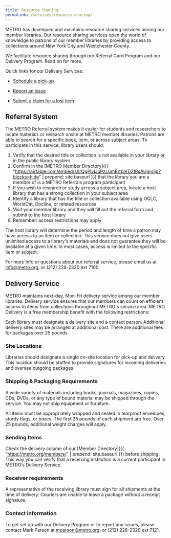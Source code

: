 ```yaml
---
title: Resource Sharing
permalink: /services/resource-sharing/
---
```



METRO has developed and maintains resource sharing services among our member libraries. Our resource sharing services open the world of knowledge to patrons of our member libraries by providing access to collections around New York City and Westchester County.

We facilitate resource sharing through our Referral Card Program and our Delivery Program. Read on for more.

Quick links for our Delivery Services:

* [Schedule a pick-up](https://order.deluxedelivery.com/login.aspx)

* [Report an issue](https://docs.google.com/forms/d/15S1FoeEHWEKjeM2mz9HRb_393NFeucDaMJoCIGgTweI/viewform?edit_requested=true)

* [Submit a claim for a lost item](https://docs.google.com/forms/d/e/1FAIpQLSccaa0esq4won1z4sVGBaW6lMO-QQal1dNd7DvHn7jOazXWFw/viewform?usp=sf_link)

## Referral System
The METRO Referral system makes it easier for students and researchers to locate materials or research onsite at METRO member libraries.
Patrons are able to search for a specific book, item, or across subject areas. To participate in this service, library users should:

  1. Verify that the desired title or collection is not available in your library or in the public library system
  2. Confirm in the [METRO Member Directory]({{ "https://airtable.com/embed/shrQgPlvIJuPzL6mB/tblKD2tRsAUgrsIjp?blocks=hide" | prepend: site.baseurl }}) that the library you are a member of is a METRO Referrals program participant
  3. If you wish to research or study across a subject area, locate a host library that has a strong collection in your subject area
  4. Identify a library that has the title or collection available using OCLC, WorldCat, Docline, or related resources
  5. Visit your member library and they will fill out the referral form and submit to the host library
  6. Remember: access restrictions may apply

The host library will determine the period and length of time a patron may have access to an item or collection. This service does not
give users unlimited access to a library's materials and does not guarantee they will be available at a given time. In most cases,
access is limited to the specific item or subject.

For more info or questions about our referral service, please email us at [info@metro.org](mailto:info@metro.org), or
(212) 228-2320 ext 7100.



## Delivery Service
METRO maintains next-day, Mon-Fri delivery service among our member libraries. Delivery service ensures that our members can count on
efficient access to items from collections throughout METRO's service area. METRO Delivery is a free membership benefit with the
following restrictions:

Each library must designate a delivery site and a contact person. Additional delivery sites may be arranged at additional cost. There are additional fees for packages over 25 pounds. 

### Site Locations 
Libraries should designate a single on-site location for pick-up and delivery. This location should be staffed to provide signatures for
incoming deliveries and oversee outgoing packages.

### Shipping & Packaging Requirements
A wide variety of materials including books, journals, magazines, copies, CDs, DVDs, or any type of bound material may be shipped through the service. You may not ship equipment or furniture. 

All items must be appropriately wrapped and sealed in tearproof envelopes, sturdy bags, or boxes. The first 25 pounds of each shipment are free. Over 25 pounds, additional weight charges will apply.

### Sending Items
Check the delivery column of our [Member Directory]({{ "https://metro.org/members/" | prepend: site.baseurl }}) before shipping. This way you can verify that a receiving institution is a current participant in METRO’s Delivery Service.

### Receiver requirements
A representative of the receiving library must sign for all shipments at the time of delivery. Couriers are unable to leave a package without a receipt signature. 

### Contact Information
To get set up with our Delivery Program or to report any issues, please contact Mark Parson at [mparson@metro.org](mailto:mparson@metro.org), or (212) 228-2320 ext 7121.
